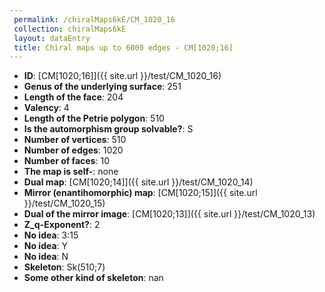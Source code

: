 ```yaml
--- 
 permalink: /chiralMaps6kE/CM_1020_16 
 collection: chiralMaps6kE
 layout: dataEntry
 title: Chiral maps up to 6000 edges - CM[1020;16]
---
```


- **ID**: [CM[1020;16]]({{ site.url }}/test/CM_1020_16)
- **Genus of the underlying surface**: 251
- **Length of the face**: 204
- **Valency**: 4
- **Length of the Petrie polygon**: 510
- **Is the automorphism group solvable?**: S
- **Number of vertices**: 510
- **Number of edges**: 1020
- **Number of faces**: 10
- **The map is self-**: none
- **Dual map**: [CM[1020;14]]({{ site.url }}/test/CM_1020_14)
- **Mirror (enantihomorphic) map**: [CM[1020;15]]({{ site.url }}/test/CM_1020_15)
- **Dual of the mirror image**: [CM[1020;13]]({{ site.url }}/test/CM_1020_13)
- **Z_q-Exponent?**: 2
- **No idea**:  3:15
- **No idea**: Y
- **No idea**: N
- **Skeleton**: Sk(510;7)
- **Some other kind of skeleton**: nan
